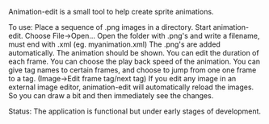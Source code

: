 Animation-edit is a small tool to help create sprite animations.

To use: 
Place a sequence of .png images in a directory.
Start animation-edit.
Choose File->Open...
Open the folder with .png's and write a filename, must end with .xml (eg. myanimation.xml)
The .png's are added automatically.
The animation should be shown.
You can edit the duration of each frame.
You can choose the play back speed of the animation.
You can give tag names to certain frames, and choose to jump from one one frame to a tag. (Image->Edit frame tag/next tag)
If you edit any image in an external image editor, animation-edit will automatically reload the images. So you can draw a bit and then immediately see the changes.

Status:
The application is functional but under early stages of development.

